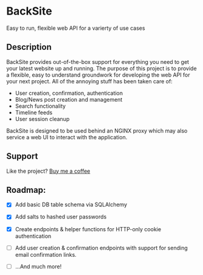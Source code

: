 # BackSite

Easy to run, flexible web API for a varierty of use cases

## Description

BackSite provides out-of-the-box support for everything you need to get your latest website up and running. The purpose of this project is to provide a flexible, easy to understand groundwork for developing the web API for your next project. All of the annoying stuff has been taken care of:

- User creation, confirmation, authentication
- Blog/News post creation and management
- Search functionality
- Timeline feeds
- User session cleanup

BackSite is designed to be used behind an NGINX proxy which may also service a web UI to interact with the application.

## Support

Like the project? [Buy me a coffee](https://bmc.link/5centlabs)

## Roadmap:

- [X] Add basic DB table schema via SQLAlchemy

- [X] Add salts to hashed user passwords

- [X] Create endpoints & helper functions for HTTP-only cookie authentication

- [ ] Add user creation & confirmation endpoints with support for sending email confirmation links.
 
- [ ] ...And much more!
